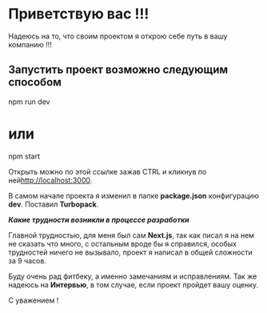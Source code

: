 # Приветствую вас !!!

Надеюсь на то, что своим проектом я открою себе путь в вашу компанию !!!

## Запустить проект возможно следующим способом


npm run dev
# или
npm start

Открыть можно по этой ссылке зажав CTRL и кликнув по ней[http://localhost:3000](http://localhost:3000). 

В самом начале проекта я изменил в папке **package.json** конфигурацию **dev**. Поставил **Turbopack**.

***Какие трудности возникли в процессе разработки***

Главной трудностью, для меня был сам **Next.js**, так как писал я на нем не сказать что много, с остальным
вроде бы я справился, особых трудностей ничего не вызывало, проект я написал в общей сложности за 9 часов.

Буду очень рад фитбеку, а именно замечаниям и исправлениям. Так же надеюсь на **Интервью**, в том случае, 
если проект пройдет вашу оценку.

С уважением !


